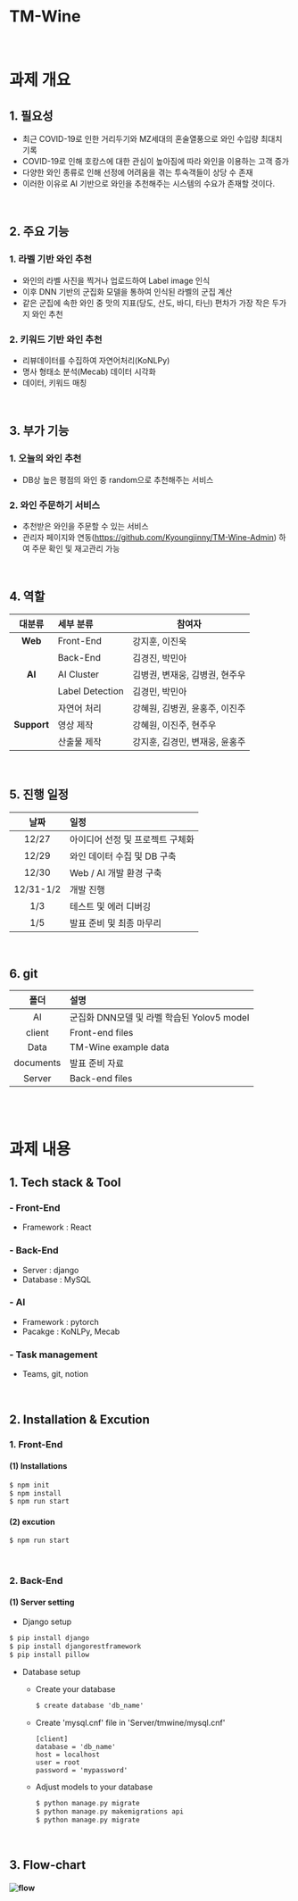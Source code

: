 # TM-Wine

<br>

# 과제 개요

## 1. 필요성

- 최근 COVID-19로 인한 거리두기와 MZ세대의 혼술열풍으로 와인 수입량 최대치 기록
- COVID-19로 인해 호캉스에 대한 관심이 높아짐에 따라 와인을 이용하는 고객 증가
- 다양한 와인 종류로 인해 선정에 어려움을 겪는 투숙객들이 상당 수 존재
- 이러한 이유로 AI 기반으로 와인을 추천해주는 시스템의 수요가 존재할 것이다.

<br>

## 2.  주요 기능

### 1. 라벨 기반 와인 추천

- 와인의 라벨 사진을 찍거나 업로드하여 Label image 인식
- 이후 DNN 기반의 군집화 모델을 통하여 인식된 라벨의 군집 계산
- 같은 군집에 속한 와인 중 맛의 지표(당도, 산도, 바디, 타닌) 편차가 가장 작은 두가지 와인 추천 

###  2. 키워드 기반 와인 추천

- 리뷰데이터를 수집하여 자연어처리(KoNLPy)
- 명사 형태소 분석(Mecab) 데이터 시각화
- 데이터, 키워드 매칭

<br>

## 3. 부가 기능

### 1. 오늘의 와인 추천 

- DB상 높은 평점의 와인 중 random으로 추천해주는 서비스 

### 2. 와인 주문하기 서비스

- 추천받은 와인을 주문할 수 있는 서비스
- 관리자 페이지와 연동(https://github.com/Kyoungjinny/TM-Wine-Admin) 하여 주문 확인 및 재고관리 가능 

<br>

## 4. 역할

|   대분류    | 세부 분류       | 참여자                         |
| :---------: | :-------------- | ------------------------------ |
|   **Web**   | Front-End       | 강지훈, 이진욱                 |
|             | Back-End        | 김경진, 박민아                 |
|   **AI**    | AI Cluster      | 김병권, 변재웅, 김병권, 현주우 |
|             | Label Detection | 김경민, 박민아                 |
|             | 자연어 처리     | 강혜원, 김병권, 윤홍주, 이진주 |
| **Support** | 영상 제작       | 강혜원, 이진주, 현주우         |
|             | 산출물 제작     | 강지훈, 김경민, 변재웅, 윤홍주 |

<br>

## 5. 진행 일정

|   날짜    | 일정                             |
| :-------: | :------------------------------- |
|   12/27   | 아이디어 선정 및 프로젝트 구체화 |
|   12/29   | 와인 데이터 수집 및 DB 구축      |
|   12/30   | Web / AI 개발 환경 구축          |
| 12/31-1/2 | 개발 진행                        |
|    1/3    | 테스트 및 에러 디버깅            |
|    1/5    | 발표 준비 및 최종 마무리         |

<br>

## 6. git 

|   폴더    | 설명                                       |
| :-------: | :----------------------------------------- |
|    AI     | 군집화 DNN모델 및 라벨 학습된 Yolov5 model |
|  client   | Front-end files                            |
|   Data    | TM-Wine example data                       |
| documents | 발표 준비 자료                             |
|  Server   | Back-end files                             |

<br><br>

# 과제 내용

## 1. Tech stack & Tool

### - Front-End 

- Framework : React

### - Back-End

- Server : django
- Database : MySQL

### - AI

- Framework : pytorch
- Pacakge : KoNLPy, Mecab

### - Task management

-  Teams, git, notion

<br>

## 2. Installation & Excution

### 1. Front-End

#### (1) Installations 

```objective-c
$ npm init
$ npm install
$ npm run start
```

#### (2) excution

```objective-c
$ npm run start
```

<br>

### 2. Back-End

#### (1) Server setting

- Django setup  

```objective-c
$ pip install django  
$ pip install djangorestframework
$ pip install pillow  
```

- Database setup

  - Create your database  

    ```objective-c
    $ create database 'db_name'  
    ```

  - Create 'mysql.cnf' file in 'Server/tmwine/mysql.cnf'    

    ```
    [client]  
    database = 'db_name'  
    host = localhost  
    user = root  
    password = 'mypassword'  
    ```

  - Adjust models to your database    

    ```objective-c
    $ python manage.py migrate  
    $ python manage.py makemigrations api  
    $ python manage.py migrate  
    ```

    

<br>

## 3. Flow-chart

#### ![flow](Img/flow.png)





